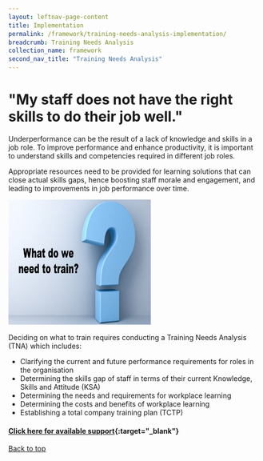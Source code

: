 ```yaml
---
layout: leftnav-page-content
title: Implementation
permalink: /framework/training-needs-analysis-implementation/
breadcrumb: Training Needs Analysis
collection_name: framework
second_nav_title: "Training Needs Analysis"
---
```



# **"My staff does not have the right skills to do their job well."**

Underperformance can be the result of a lack of knowledge and skills in a job role. To improve performance and enhance productivity, it is important to understand skills and competencies required in different job roles.

Appropriate resources need to be provided for learning solutions that can close actual skills gaps, hence boosting staff morale and engagement, and leading to improvements in job performance over time. 

<img src="/images/test/trainquestion.png" alt="tna" style="width:285px;height:250px;">


Deciding on what to train requires conducting a Training Needs Analysis (TNA) which includes:

- Clarifying the current and future performance requirements for roles in the organisation
- Determining the skills gap of staff in terms of their current Knowledge, Skills and Attitude (KSA)
- Determining the needs and requirements for workplace learning
- Determining the costs and benefits of workplace learning
- Establishing a total company training plan (TCTP) 

#### [Click here for available support](https://nyp-wpl-staging.netlify.com/framework/training-needs-analysis-support/){:target="_blank"}

[Back to top](#top)
